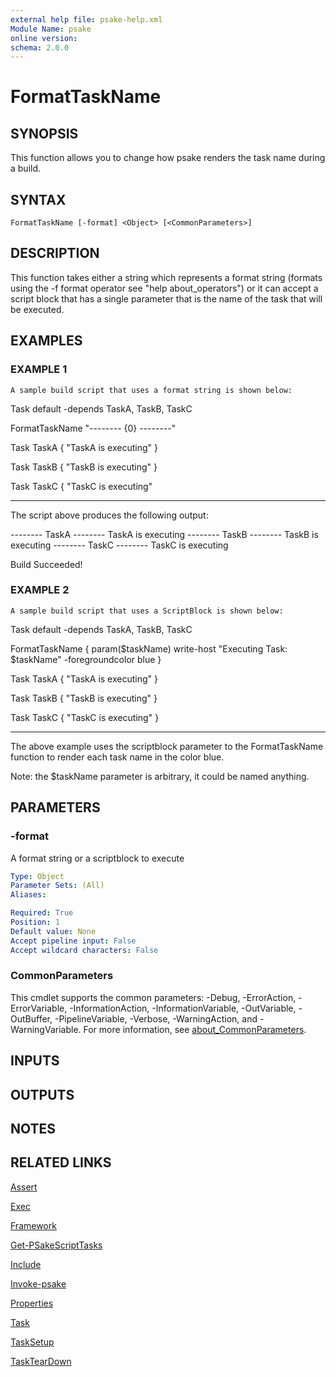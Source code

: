 ```yaml
---
external help file: psake-help.xml
Module Name: psake
online version:
schema: 2.0.0
---
```


# FormatTaskName

## SYNOPSIS
This function allows you to change how psake renders the task name during a build.

## SYNTAX

```
FormatTaskName [-format] <Object> [<CommonParameters>]
```

## DESCRIPTION
This function takes either a string which represents a format string (formats using the -f format operator see "help about_operators") or it can accept a script block that has a single parameter that is the name of the task that will be executed.

## EXAMPLES

### EXAMPLE 1
```
A sample build script that uses a format string is shown below:
```

Task default -depends TaskA, TaskB, TaskC

FormatTaskName "-------- {0} --------"

Task TaskA {
"TaskA is executing"
}

Task TaskB {
"TaskB is executing"
}

Task TaskC {
"TaskC is executing"

-----------
The script above produces the following output:

-------- TaskA --------
TaskA is executing
-------- TaskB --------
TaskB is executing
-------- TaskC --------
TaskC is executing

Build Succeeded!

### EXAMPLE 2
```
A sample build script that uses a ScriptBlock is shown below:
```

Task default -depends TaskA, TaskB, TaskC

FormatTaskName {
    param($taskName)
    write-host "Executing Task: $taskName" -foregroundcolor blue
}

Task TaskA {
"TaskA is executing"
}

Task TaskB {
"TaskB is executing"
}

Task TaskC {
"TaskC is executing"
}

-----------
The above example uses the scriptblock parameter to the FormatTaskName function to render each task name in the color blue.

Note: the $taskName parameter is arbitrary, it could be named anything.

## PARAMETERS

### -format
A format string or a scriptblock to execute

```yaml
Type: Object
Parameter Sets: (All)
Aliases:

Required: True
Position: 1
Default value: None
Accept pipeline input: False
Accept wildcard characters: False
```

### CommonParameters
This cmdlet supports the common parameters: -Debug, -ErrorAction, -ErrorVariable, -InformationAction, -InformationVariable, -OutVariable, -OutBuffer, -PipelineVariable, -Verbose, -WarningAction, and -WarningVariable. For more information, see [about_CommonParameters](http://go.microsoft.com/fwlink/?LinkID=113216).

## INPUTS

## OUTPUTS

## NOTES

## RELATED LINKS

[Assert]()

[Exec]()

[Framework]()

[Get-PSakeScriptTasks]()

[Include]()

[Invoke-psake]()

[Properties]()

[Task]()

[TaskSetup]()

[TaskTearDown]()

